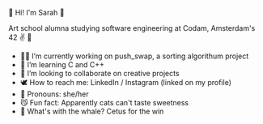 🧣 Hi! I'm Sarah 🧣

Art school alumna studying software engineering at Codam, Amsterdam's 42 ✌️ 💫

- 👩‍💻 I’m currently working on push_swap, a sorting algorithum project
- 🧠 I’m learning C and C++
- 💫 I’m looking to collaborate on creative projects
- 🕊 How to reach me: LinkedIn / Instagram (linked on my profile)
- 🫦 Pronouns: she/her
- 😼 Fun fact: Apparently cats can't taste sweetness
- 🐳 What's with the whale? Cetus for the win

